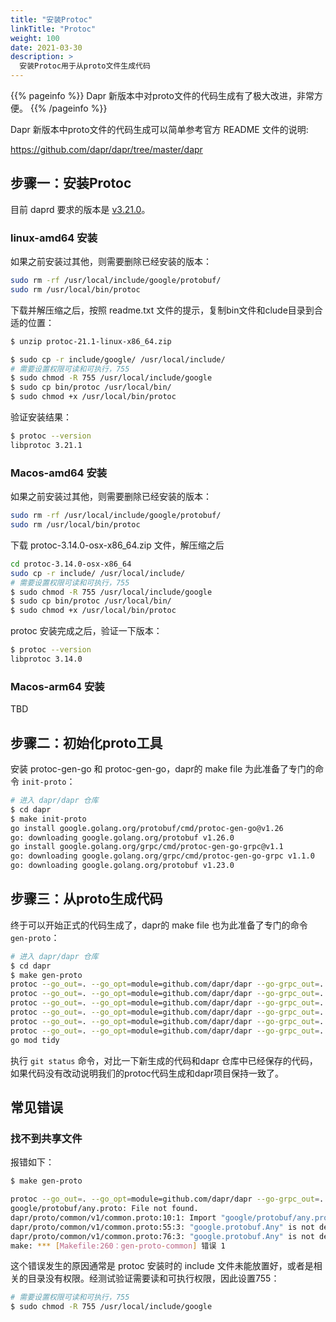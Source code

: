 ```yaml
---
title: "安装Protoc"
linkTitle: "Protoc"
weight: 100
date: 2021-03-30
description: >
  安装Protoc用于从proto文件生成代码
---
```


{{% pageinfo %}}
Dapr 新版本中对proto文件的代码生成有了极大改进，非常方便。
{{% /pageinfo %}}

Dapr 新版本中proto文件的代码生成可以简单参考官方 README 文件的说明:

https://github.com/dapr/dapr/tree/master/dapr

## 步骤一：安装Protoc

目前 daprd 要求的版本是 [v3.21.0](https://github.com/protocolbuffers/protobuf/releases/tag/v21.1)。

### linux-amd64 安装

如果之前安装过其他，则需要删除已经安装的版本：

```bash
sudo rm -rf /usr/local/include/google/protobuf/
sudo rm /usr/local/bin/protoc
```

下载并解压缩之后，按照 readme.txt 文件的提示，复制bin文件和clude目录到合适的位置：

```bash
$ unzip protoc-21.1-linux-x86_64.zip

$ sudo cp -r include/google/ /usr/local/include/
# 需要设置权限可读和可执行，755
$ sudo chmod -R 755 /usr/local/include/google
$ sudo cp bin/protoc /usr/local/bin/
$ sudo chmod +x /usr/local/bin/protoc
```

验证安装结果：

```bash
$ protoc --version
libprotoc 3.21.1
```

### Macos-amd64 安装

如果之前安装过其他，则需要删除已经安装的版本：

```bash
sudo rm -rf /usr/local/include/google/protobuf/
sudo rm /usr/local/bin/protoc
```

下载 protoc-3.14.0-osx-x86_64.zip 文件，解压缩之后

```bash
cd protoc-3.14.0-osx-x86_64
sudo cp -r include/ /usr/local/include/
# 需要设置权限可读和可执行，755
$ sudo chmod -R 755 /usr/local/include/google
$ sudo cp bin/protoc /usr/local/bin/
$ sudo chmod +x /usr/local/bin/protoc
```

protoc 安装完成之后，验证一下版本：

```bash
$ protoc --version
libprotoc 3.14.0
```

### Macos-arm64 安装

TBD

## 步骤二：初始化proto工具

安装 protoc-gen-go 和 protoc-gen-go，dapr的 make file 为此准备了专门的命令 `init-proto`：

```bash
# 进入 dapr/dapr 仓库
$ cd dapr 
$ make init-proto       
go install google.golang.org/protobuf/cmd/protoc-gen-go@v1.26
go: downloading google.golang.org/protobuf v1.26.0
go install google.golang.org/grpc/cmd/protoc-gen-go-grpc@v1.1
go: downloading google.golang.org/grpc/cmd/protoc-gen-go-grpc v1.1.0
go: downloading google.golang.org/protobuf v1.23.0
```

## 步骤三：从proto生成代码

终于可以开始正式的代码生成了，dapr的 make file 也为此准备了专门的命令 `gen-proto`：

```bash
# 进入 dapr/dapr 仓库
$ cd dapr 
$ make gen-proto
protoc --go_out=. --go_opt=module=github.com/dapr/dapr --go-grpc_out=. --go-grpc_opt=require_unimplemented_servers=false,module=github.com/dapr/dapr ./dapr/proto/common/v1/*.proto
protoc --go_out=. --go_opt=module=github.com/dapr/dapr --go-grpc_out=. --go-grpc_opt=require_unimplemented_servers=false,module=github.com/dapr/dapr ./dapr/proto/internals/v1/*.proto
protoc --go_out=. --go_opt=module=github.com/dapr/dapr --go-grpc_out=. --go-grpc_opt=require_unimplemented_servers=false,module=github.com/dapr/dapr ./dapr/proto/operator/v1/*.proto
protoc --go_out=. --go_opt=module=github.com/dapr/dapr --go-grpc_out=. --go-grpc_opt=require_unimplemented_servers=false,module=github.com/dapr/dapr ./dapr/proto/placement/v1/*.proto
protoc --go_out=. --go_opt=module=github.com/dapr/dapr --go-grpc_out=. --go-grpc_opt=require_unimplemented_servers=false,module=github.com/dapr/dapr ./dapr/proto/runtime/v1/*.proto
protoc --go_out=. --go_opt=module=github.com/dapr/dapr --go-grpc_out=. --go-grpc_opt=require_unimplemented_servers=false,module=github.com/dapr/dapr ./dapr/proto/sentry/v1/*.proto
go mod tidy
```

执行 `git status` 命令，对比一下新生成的代码和dapr 仓库中已经保存的代码，如果代码没有改动说明我们的protoc代码生成和dapr项目保持一致了。

## 常见错误

### 找不到共享文件

报错如下：

```bash
$ make gen-proto

protoc --go_out=. --go_opt=module=github.com/dapr/dapr --go-grpc_out=. --go-grpc_opt=require_unimplemented_servers=false,module=github.com/dapr/dapr ./dapr/proto/common/v1/*.proto
google/protobuf/any.proto: File not found.
dapr/proto/common/v1/common.proto:10:1: Import "google/protobuf/any.proto" was not found or had errors.
dapr/proto/common/v1/common.proto:55:3: "google.protobuf.Any" is not defined.
dapr/proto/common/v1/common.proto:76:3: "google.protobuf.Any" is not defined.
make: *** [Makefile:260：gen-proto-common] 错误 1
```

这个错误发生的原因通常是 protoc 安装时的 include 文件未能放置好，或者是相关的目录没有权限。经测试验证需要读和可执行权限，因此设置755：

```bash
# 需要设置权限可读和可执行，755
$ sudo chmod -R 755 /usr/local/include/google
```

